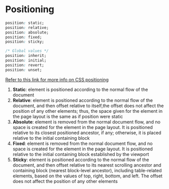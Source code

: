 # **Positioning**
```css
position: static;
position: relative;
position: absolute;
position: fixed;
position: sticky;

/* Global values */
position: inherit;
position: initial;
position: revert;
position: unset;
```

[Refer to this link for more info on CSS positioning](https://developer.mozilla.org/en-US/docs/Web/CSS/position)

1. **Static**: element is positioned according to the normal flow of the document
2. **Relative**: element is positioned according to the normal flow of the document, and then offset relative to itself,the offset does not affect the position of any other elements; thus, the space given for the element in the page layout is the same as if position were static
3. **Absolute**: element is removed from the normal document flow, and no space is created for the element in the page layout. It is positioned relative to its closest positioned ancestor, if any; otherwise, it is placed relative to the initial containing block
4. **Fixed**: element is removed from the normal document flow, and no space is created for the element in the page layout. It is positioned relative to the initial containing block established by the viewport
5. **Sticky**: element is positioned according to the normal flow of the document, and then offset relative to its nearest scrolling ancestor and containing block (nearest block-level ancestor), including table-related elements, based on the values of top, right, bottom, and left. The offset does not affect the position of any other elements